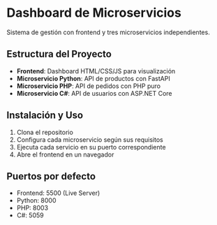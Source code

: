 # Dashboard de Microservicios

Sistema de gestión con frontend y tres microservicios independientes.

## Estructura del Proyecto

- **Frontend**: Dashboard HTML/CSS/JS para visualización
- **Microservicio Python**: API de productos con FastAPI
- **Microservicio PHP**: API de pedidos con PHP puro
- **Microservicio C#**: API de usuarios con ASP.NET Core

## Instalación y Uso

1. Clona el repositorio
2. Configura cada microservicio según sus requisitos
3. Ejecuta cada servicio en su puerto correspondiente
4. Abre el frontend en un navegador

## Puertos por defecto

- Frontend: 5500 (Live Server)
- Python: 8000
- PHP: 8003
- C#: 5059